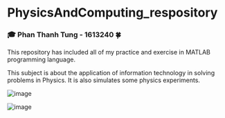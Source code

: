 # PhysicsAndComputing_respository

### 🎓 Phan Thanh Tung - 1613240 🍀

This repository has included all of my practice and exercise in MATLAB programming language.

This subject is about the application of information technology in solving problems in Physics. It is also simulates some physics experiments.


![image](https://user-images.githubusercontent.com/48848418/72677696-b9eb4180-3ad1-11ea-89b7-554f1a1c195f.png)

![image](https://user-images.githubusercontent.com/48848418/72677694-b5268d80-3ad1-11ea-8350-7fc2cba66753.png)

